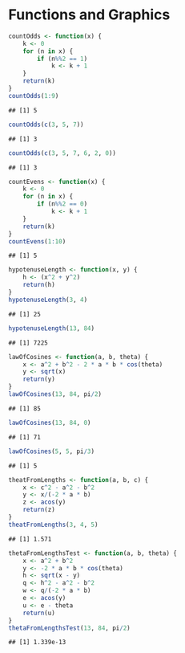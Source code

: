 Functions and Graphics  
========================================================


```r
countOdds <- function(x) {
    k <- 0
    for (n in x) {
        if (n%%2 == 1) 
            k <- k + 1
    }
    return(k)
}
countOdds(1:9)
```

```
## [1] 5
```

```r
countOdds(c(3, 5, 7))
```

```
## [1] 3
```

```r
countOdds(c(3, 5, 7, 6, 2, 0))
```

```
## [1] 3
```



```r
countEvens <- function(x) {
    k <- 0
    for (n in x) {
        if (n%%2 == 0) 
            k <- k + 1
    }
    return(k)
}
countEvens(1:10)
```

```
## [1] 5
```


```r
hypotenuseLength <- function(x, y) {
    h <- (x^2 + y^2)
    return(h)
}
hypotenuseLength(3, 4)
```

```
## [1] 25
```

```r
hypotenuseLength(13, 84)
```

```
## [1] 7225
```



```r
lawOfCosines <- function(a, b, theta) {
    x <- a^2 + b^2 - 2 * a * b * cos(theta)
    y <- sqrt(x)
    return(y)
}
lawOfCosines(13, 84, pi/2)
```

```
## [1] 85
```

```r
lawOfCosines(13, 84, 0)
```

```
## [1] 71
```

```r
lawOfCosines(5, 5, pi/3)
```

```
## [1] 5
```




```r
theatFromLengths <- function(a, b, c) {
    x <- c^2 - a^2 - b^2
    y <- x/(-2 * a * b)
    z <- acos(y)
    return(z)
}
theatFromLengths(3, 4, 5)
```

```
## [1] 1.571
```



```r
thetaFromLengthsTest <- function(a, b, theta) {
    x <- a^2 + b^2
    y <- -2 * a * b * cos(theta)
    h <- sqrt(x - y)
    q <- h^2 - a^2 - b^2
    w <- q/(-2 * a * b)
    e <- acos(y)
    u <- e - theta
    return(u)
}
thetaFromLengthsTest(13, 84, pi/2)
```

```
## [1] 1.339e-13
```



